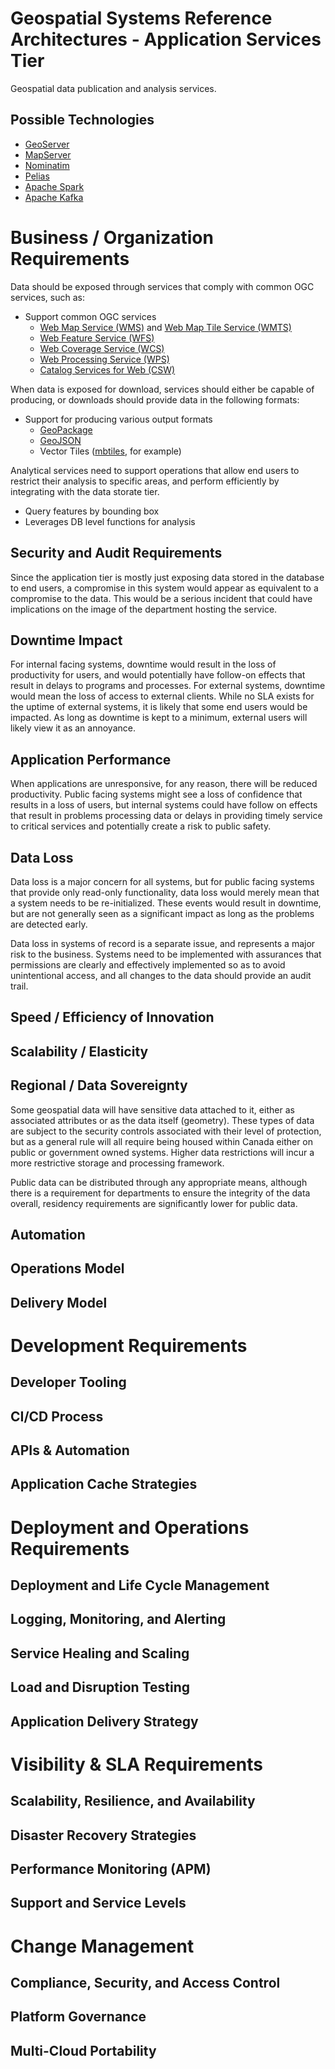 # Geospatial Systems Reference Architectures - Application Services Tier

Geospatial data publication and analysis services.

## Possible Technologies

* [GeoServer](http://geoserver.org/)
* [MapServer](https://mapserver.org/)
* [Nominatim](https://github.com/openstreetmap/Nominatim)
* [Pelias](https://pelias.io/)
* [Apache Spark](http://spark.apache.org/)
* [Apache Kafka](https://kafka.apache.org/)

# Business / Organization Requirements

Data should be exposed through services that comply with common OGC services, such as:

* Support common OGC services
  * [Web Map Service (WMS)](http://www.opengeospatial.org/standards/wms) and [Web Map Tile Service (WMTS)](http://www.opengeospatial.org/standards/wmts)
  * [Web Feature Service (WFS)](http://www.opengeospatial.org/standards/wfs)
  * [Web Coverage Service (WCS)](http://www.opengeospatial.org/standards/wcs)
  * [Web Processing Service (WPS)](http://www.opengeospatial.org/standards/wps)
  * [Catalog Services for Web (CSW)](http://www.opengeospatial.org/standards/cat)

When data is exposed for download, services should either be capable of producing, or downloads should provide data in the following formats:

* Support for producing various output formats
  * [GeoPackage](http://www.geopackage.org/)
  * [GeoJSON](http://geojson.org/)
  * Vector Tiles ([mbtiles](https://github.com/mapbox/mbtiles-spec), for example)

Analytical services need to support operations that allow end users to restrict their analysis to specific areas, and perform efficiently by integrating with the data storate tier.

* Query features by bounding box
* Leverages DB level functions for analysis

## Security and Audit Requirements

Since the application tier is mostly just exposing data stored in the database to end users, a compromise in this system would appear as equivalent to a compromise to the data. This would be a serious incident that could have implications on the image of the department hosting the service.

## Downtime Impact

For internal facing systems, downtime would result in the loss of productivity for users, and would potentially have follow-on effects that result in delays to programs and processes. For external systems, downtime would mean the loss of access to external clients. While no SLA exists for the uptime of external systems, it is likely that some end users would be impacted. As long as downtime is kept to a minimum, external users will likely view it as an annoyance.

## Application Performance

When applications are unresponsive, for any reason, there will be reduced productivity. Public facing systems might see a loss of confidence that results in a loss of users, but internal systems could have follow on effects that result in problems processing data or delays in providing timely service to critical services and potentially create a risk to public safety.

## Data Loss

Data loss is a major concern for all systems, but for public facing systems that provide only read-only functionality, data loss would merely mean that a system needs to be re-initialized. These events would result in downtime, but are not generally seen as a significant impact as long as the problems are detected early.

Data loss in systems of record is a separate issue, and represents a major risk to the business. Systems need to be implemented with assurances that permissions are clearly and effectively implemented so as to avoid unintentional access, and all changes to the data should provide an audit trail.

## Speed / Efficiency of Innovation

## Scalability / Elasticity

## Regional / Data Sovereignty

Some geospatial data will have sensitive data attached to it, either as associated attributes or as the data itself (geometry). These types of data are subject to the security controls associated with their level of protection, but as a general rule will all require being housed within Canada either on public or government owned systems. Higher data restrictions will incur a more restrictive storage and processing framework.

Public data can be distributed through any appropriate means, although there is a requirement for departments to ensure the integrity of the data overall, residency requirements are significantly lower for public data.

## Automation

## Operations Model

## Delivery Model

# Development Requirements

## Developer Tooling

## CI/CD Process

## APIs & Automation

## Application Cache Strategies

# Deployment and Operations Requirements

## Deployment and Life Cycle Management

## Logging, Monitoring, and Alerting

## Service Healing and Scaling

## Load and Disruption Testing

## Application Delivery Strategy

# Visibility & SLA Requirements

## Scalability, Resilience, and Availability

## Disaster Recovery Strategies

## Performance Monitoring (APM)

## Support and Service Levels

# Change Management

## Compliance, Security, and Access Control

## Platform Governance

## Multi-Cloud Portability
